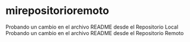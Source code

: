 # mirepositorioremoto
Probando un cambio en el archivo README desde el Repositorio Local
Probando un cambio en el archivo README desde el Repositorio Remoto
